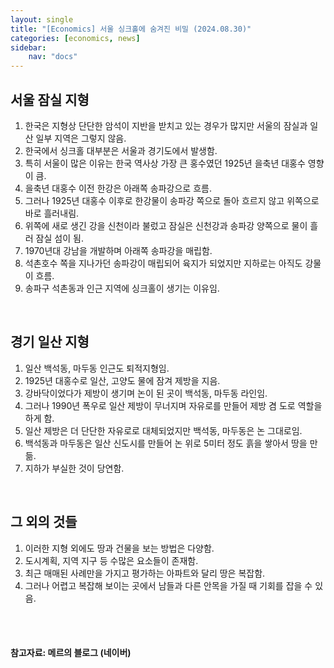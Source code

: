 ```yaml
---
layout: single
title: "[Economics] 서울 싱크홀에 숨겨진 비밀 (2024.08.30)"
categories: [economics, news]
sidebar:
    nav: "docs"
---
```


## 서울 잠실 지형
1. 한국은 지형상 단단한 암석이 지반을 받치고 있는 경우가 많지만 서울의 잠실과 일산 일부 지역은 그렇지 않음.
1. 한국에서 싱크홀 대부분은 서울과 경기도에서 발생함.
1. 특히 서울이 많은 이유는 한국 역사상 가장 큰 홍수였던 1925년 을축년 대홍수 영향이 큼.
1. 을축년 대홍수 이전 한강은 아래쪽 송파강으로 흐름.
1. 그러나 1925년 대홍수 이후로 한강물이 송파강 쪽으로 돌아 흐르지 않고 위쪽으로 바로 흘러내림.
1. 위쪽에 새로 생긴 강을 신천이라 불렀고 잠실은 신천강과 송파강 양쪽으로 물이 흘러 잠실 섬이 됨.
1. 1970년대 강남을 개발하며 아래쪽 송파강을 매립함.
1. 석촌호수 쪽을 지나가던 송파강이 매립되어 육지가 되었지만 지하로는 아직도 강물이 흐름.
1. 송파구 석촌동과 인근 지역에 싱크홀이 생기는 이유임.

<br/>

## 경기 일산 지형
1. 일산 백석동, 마두동 인근도 퇴적지형임.
1. 1925년 대홍수로 일산, 고양도 물에 잠겨 제방을 지음.
1. 강바닥이었다가 제방이 생기며 논이 된 곳이 백석동, 마두동 라인임.
1. 그러나 1990년 폭우로 일산 제방이 무너지며 자유로를 만들어 제방 겸 도로 역할을 하게 함.
1. 일산 제방은 더 단단한 자유로로 대체되었지만 백석동, 마두동은 논 그대로임.
1. 백석동과 마두동은 일산 신도시를 만들어 논 위로 5미터 정도 흙을 쌓아서 땅을 만듦.
1. 지하가 부실한 것이 당연함.

<br/>

## 그 외의 것들
1. 이러한 지형 외에도 땅과 건물을 보는 방법은 다양함.
1. 도시계획, 지역 지구 등 수많은 요소들이 존재함.
1. 최근 매매된 사례만을 가지고 평가하는 아파트와 달리 땅은 복잡함.
1. 그러나 어렵고 복잡해 보이는 곳에서 남들과 다른 안목을 가질 때 기회를 잡을 수 있음.


<br/>
<br/>

#### 참고자료: 메르의 블로그 (네이버) 